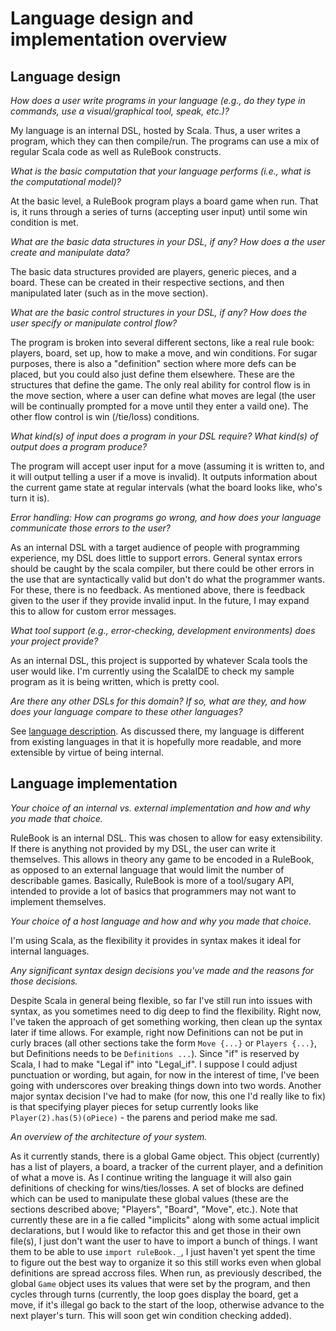 # Language design and implementation overview

## Language design
_How does a user write programs in your language (e.g., do they type in commands, use a visual/graphical tool, speak, etc.)?_

My language is an internal DSL, hosted by Scala. Thus, a user writes a program, which they can then compile/run. The programs can use a mix of regular Scala code as well as RuleBook constructs.

_What is the basic computation that your language performs (i.e., what is the computational model)?_

At the basic level, a RuleBook program plays a board game when run. That is, it runs through a series of turns (accepting user input) until some win condition is met.

_What are the basic data structures in your DSL, if any? How does a the user create and manipulate data?_

The basic data structures provided are players, generic pieces, and a board. These can be created in their respective sections, and then manipulated later (such as in the move section).

_What are the basic control structures in your DSL, if any? How does the user specify or manipulate control flow?_

The program is broken into several different sectons, like a real rule book: players, board, set up, how to make a move, and win conditions. For sugar purposes, there is also a "definition" section where more defs can be placed, but you could also just define them elsewhere. These are the structures that define the game. The only real ability for control flow is in the move section, where a user can define what moves are legal (the user will be continually prompted for a move until they enter a vaild one). The other flow control is win (/tie/loss) conditions.

_What kind(s) of input does a program in your DSL require? What kind(s) of output does a program produce?_

The program will accept user input for a move (assuming it is written to, and it will output telling a user if a move is invalid). It outputs information about the current game state at regular intervals (what the board looks like, who's turn it is).

_Error handling: How can programs go wrong, and how does your language communicate those errors to the user?_

As an internal DSL with a target audience of people with programming experience, my DSL does little to support errors. General syntax errors should be caught by the scala compiler, but there could be other errors in the use that are syntactically valid but don't do what the programmer wants. For these, there is no feedback. As mentioned above, there is feedback given to the user if they provide invalid input. In the future, I may expand this to allow for custom error messages.

_What tool support (e.g., error-checking, development environments) does your project provide?_

As an internal DSL, this project is supported by whatever Scala tools the user would like. I'm currently using the ScalaIDE to check my sample program as it is being written, which is pretty cool.

_Are there any other DSLs for this domain? If so, what are they, and how does your language compare to these other languages?_

See [language description](description.md#existing-languages). As discussed there, my language is different from existing languages in that it is hopefully more readable, and more extensible by virtue of being internal.

## Language implementation
_Your choice of an internal vs. external implementation and how and why you made that choice._

RuleBook is an internal DSL. This was chosen to allow for easy extensibility. If there is anything not provided by my DSL, the user can write it themselves. This allows in theory any game to be encoded in a RuleBook, as opposed to an external language that would limit the number of describable games. Basically, RuleBook is more of a tool/sugary API, intended to provide a lot of basics that programmers may not want to implement themselves.

_Your choice of a host language and how and why you made that choice._

I'm using Scala, as the flexibility it provides in syntax makes it ideal for internal languages.

_Any significant syntax design decisions you've made and the reasons for those decisions._

Despite Scala in general being flexible, so far I've still run into issues with syntax, as you sometimes need to dig deep to find the flexibility. Right now, I've taken the approach of get something working, then clean up the syntax later if time allows. For example, right now Definitions can not be put in curly braces (all other sections take the form ```Move {...}``` or ```Players {...}```, but Definitions needs to be ```Definitions ...```). Since "if" is reserved by Scala, I had to make "Legal if" into "Legal_if". I suppose I could adjust punctuation or wording, but again, for now in the interest of time, I've been going with underscores over breaking things down into two words. Another major syntax decision I've had to make (for now, this one I'd really like to fix) is that specifying player pieces for setup currently looks like ```Player(2).has(5)(oPiece)``` - the parens and period make me sad.

_An overview of the architecture of your system._

As it currently stands, there is a global Game object. This object (currently) has a list of players, a board, a tracker of the current player, and a definition of what a move is. As I continue writing the language it will also gain definitions of checking for wins/ties/losses. A set of blocks are defined which can be used to manipulate these global values (these are the sections described above; "Players", "Board", "Move", etc.). Note that currently these are in a fie called "implicits" along with some actual implicit declarations, but I would like to refactor this and get those in their own file(s), I just don't want the user to have to import a bunch of things. I want them to be able to use ```import ruleBook._```, I just haven't yet spent the time to figure out the best way to organize it so this still works even when global definitions are spread accross files. When run, as previously described, the global ```Game``` object uses its values that were set by the program, and then cycles through turns (currently, the loop goes display the board, get a move, if it's illegal go back to the start of the loop, otherwise advance to the next player's turn. This will soon get win condition checking added).
